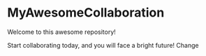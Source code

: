 # MyAwesomeCollaboration

Welcome to this awesome repository!

Start collaborating today, and you will face a bright future!
Change
